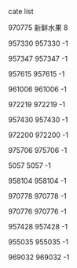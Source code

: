 cate list

970775 新鲜水果 8

957330 957330 -1

957347 957347 -1

957615 957615 -1

961006 961006 -1

972219 972219 -1

957430 957430 -1

972200 972200 -1

975706 975706 -1

5057 5057 -1

958104 958104 -1

970778 970778 -1

970776 970776 -1

957428 957428 -1

955035 955035 -1

969032 969032 -1

